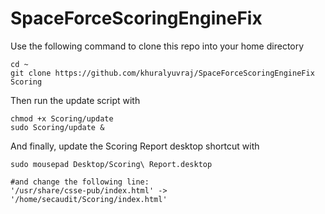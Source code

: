 # SpaceForceScoringEngineFix

Use the following command to clone this repo into your home directory
```
cd ~
git clone https://github.com/khuralyuvraj/SpaceForceScoringEngineFix Scoring
```

Then run the update script with
```
chmod +x Scoring/update
sudo Scoring/update &
```

And finally, update the Scoring Report desktop shortcut with
```
sudo mousepad Desktop/Scoring\ Report.desktop

#and change the following line:
'/usr/share/csse-pub/index.html' -> '/home/secaudit/Scoring/index.html'
```
